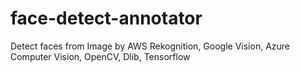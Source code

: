 # face-detect-annotator
Detect faces from Image by AWS Rekognition, Google Vision, Azure Computer Vision, OpenCV, Dlib, Tensorflow

